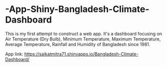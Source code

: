 # -App-Shiny-Bangladesh-Climate-Dashboard
This is my first attempt to construct a web app. It's a dashboard focusing on Air Temperature (Dry Bulb), Minimum Temperature, Maximum Temperature, Average Temperature, Rainfall and Humidity of Bangladesh since 1981.

App link: https://saikatmitra71.shinyapps.io/Bangladesh-Climate-Dashboard/
